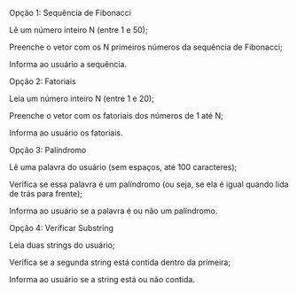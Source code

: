 Opção 1: Sequência de Fibonacci 

Lê um número inteiro N (entre 1 e 50);

Preenche o vetor com os N primeiros números da sequência de Fibonacci;

Informa ao usuário a sequência.

Opção 2: Fatoriais 

Leia um número inteiro N (entre 1 e 20);

Preenche o vetor com os fatoriais dos números de 1 até N;

Informa ao usuário os fatoriais.



Opção 3: Palíndromo

Lê uma palavra do usuário (sem espaços, até 100 caracteres);

Verifica se essa palavra é um palíndromo (ou seja, se ela é igual quando lida de trás para frente);

Informa ao usuário se a palavra é ou não um palíndromo.


Opção 4: Verificar Substring

Leia duas strings do usuário;

Verifica se a segunda string está contida dentro da primeira;

Informa ao usuário se a string está ou não contida.

